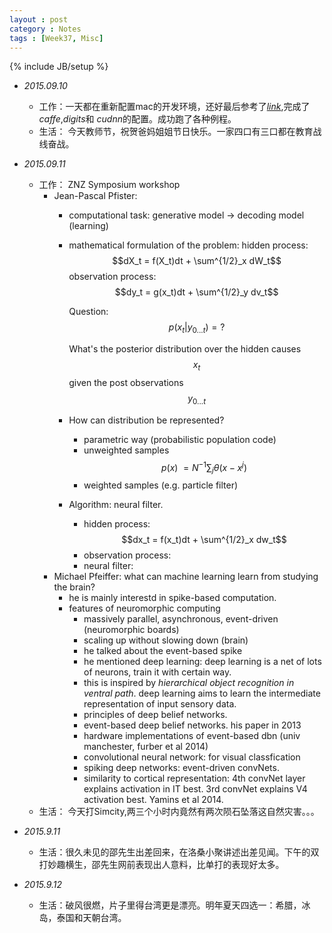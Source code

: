 ```yaml
---
layout : post
category : Notes
tags : [Week37, Misc]
---
```


{% include JB/setup %}

- *2015.09.10*
    + 工作：一天都在重新配置mac的开发环境，还好最后参考了<a href="http://christopher5106.github.io/big/data/2015/07/16/deep-learning-install-caffe-cudnn-cuda-for-digits-python-on-mac-osx.html" target="blank">*link*</a>,完成了 *caffe*,*digits*和 *cudnn*的配置。成功跑了各种例程。
    + 生活： 今天教师节，祝贺爸妈姐姐节日快乐。一家四口有三口都在教育战线奋战。

- *2015.09.11*
    + 工作： ZNZ Symposium workshop
        * Jean-Pascal Pfister: 
            - computational task: generative model -> decoding model (learning)
            - mathematical formulation of the problem: 
                hidden process: $$dX_t = f(X_t)dt + \sum^{1/2}_x dW_t$$
                observation process: $$dy_t = g(x_t)dt + \sum^{1/2}_y dv_t$$

                Question: $$p(x_t| y_{0...t})  = ?$$

                What's the posterior distribution over the hidden causes $$x_t$$ given the post observations $$y_{0...t}$$
            - How can distribution be represented?
                + parametric way (probabilistic population code)
                + unweighted samples $$p(x)~= N^{-1}\sum_j \theta(x-x^j)$$
                + weighted samples (e.g. particle filter)
            - Algorithm: neural filter.
                + hidden process: $$dx_t = f(x_t)dt + \sum^{1/2}_x dw_t$$
                + observation process:
                + neural filter:
        * Michael Pfeiffer: what can machine learning learn from studying the brain?
            - he is mainly interestd in spike-based computation.
            - features of neuromorphic computing
                + massively parallel, asynchronous, event-driven (neuromorphic boards)
                + scaling up without slowing down (brain)
                + he talked about the event-based spike
                + he mentioned deep learning: deep learning is a net of lots of neurons, train it with certain way.
                + this is inspired by *hierarchical object recognition in ventral path*. deep learning aims to learn the intermediate representation of input sensory data.
                + principles of deep belief networks.
                + event-based deep belief networks. his paper in 2013
                + hardware implementations of event-based dbn (univ manchester, furber et al 2014)
                + convolutional neural network: for visual classfication
                + spiking deep networks: event-driven convNets.
                + similarity to cortical representation: 4th convNet layer explains activation in IT best. 3rd convNet explains V4 activation best. Yamins et al 2014.
    + 生活： 今天打Simcity,两三个小时内竟然有两次陨石坠落这自然灾害。。。
- *2015.9.11*
    + 生活：很久未见的邵先生出差回来，在洛桑小聚讲述出差见闻。下午的双打妙趣横生，邵先生网前表现出人意料，比单打的表现好太多。
- *2015.9.12*
    + 生活：破风很燃，片子里得台湾更是漂亮。明年夏天四选一：希腊，冰岛，泰国和天朝台湾。